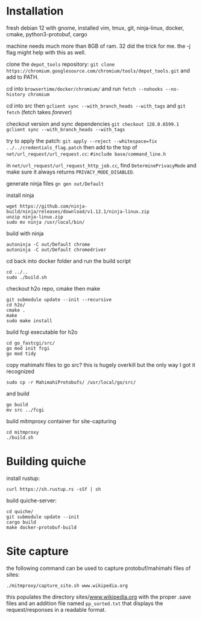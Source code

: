 # Installation

fresh debian 12 with gnome, installed vim, tmux, git, ninja-linux, docker, cmake, python3-protobuf, cargo

machine needs much more than 8GB of ram. 32 did the trick for me. the -j flag might help with this as well.

clone the `depot_tools` repository: `git clone https://chromium.googlesource.com/chromium/tools/depot_tools.git` and add to PATH.


cd into `browsertime/docker/chromium/` and run `fetch --nohooks --no-history chromium`

cd into src then `gclient sync --with_branch_heads --with_tags` and `git fetch`
(fetch takes *forever*)


checkout version and sync dependencies
`git checkout 128.0.6599.1`
`gclient sync --with_branch_heads --with_tags`

try to apply the patch:
`git apply --reject --whitespace=fix ../../credentials_flag.patch`
then add to the top of `net/url_request/url_request.cc`:
`#include base/command_line.h` 

in `net/url_request/url_request_http_job.cc`, find `DeterminePrivacyMode` and make sure it always returns `PRIVACY_MODE_DISABLED`.

generate ninja files
`gn gen out/Default`

install ninja
```
wget https://github.com/ninja-build/ninja/releases/download/v1.12.1/ninja-linux.zip
unzip ninja-linux.zip 
sudo mv ninja /usr/local/bin/
```

build with ninja
```
autoninja -C out/Default chrome
autoninja -C out/Default chromedriver
```

cd back into docker folder and run the build script
```
cd ../..
sudo ./build.sh
```

checkout h2o repo, cmake then make
```
git submodule update --init --recursive
cd h2o/
cmake .
make
sudo make install
```

build fcgi executable for h2o
```
cd go_fastcgi/src/
go mod init fcgi
go mod tidy
```
copy mahimahi files to go src? this is hugely overkill but the only way I got it recognized
```
sudo cp -r MahimahiProtobufs/ /usr/local/go/src/
```
and build 
```
go build
mv src ../fcgi
```

build mitmproxy container for site-capturing
```
cd mitmproxy
./build.sh
```
# Building quiche
install rustup:
```
curl https://sh.rustup.rs -sSf | sh
```

build quiche-server:
```
cd quiche/
git submodule update --init
cargo build
make docker-protobuf-build
```



# Site capture
the following command can be used to capture protobuf/mahimahi files of sites:
```
./mitmproxy/capture_site.sh www.wikipedia.org
```

this populates the directory sites/www.wikipedia.org with the proper .save files and an addition file named `pp_sorted.txt` that displays the request/responses in a readable format.

